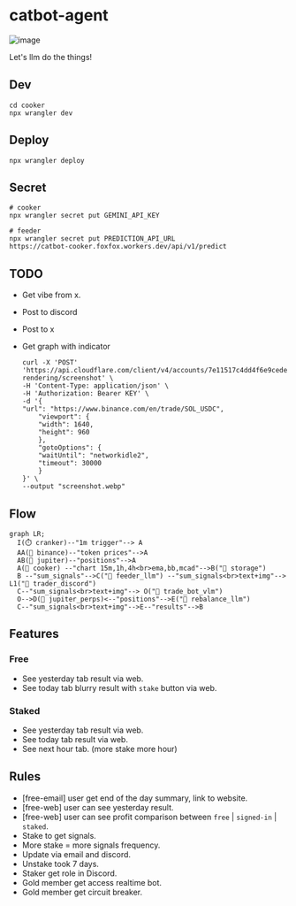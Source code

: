 # catbot-agent

![image](https://github.com/user-attachments/assets/5349d160-1519-4504-be69-02c0505fe5cc)

Let's llm do the things!

## Dev

```
cd cooker
npx wrangler dev
```

## Deploy

```
npx wrangler deploy
```

## Secret

```
# cooker
npx wrangler secret put GEMINI_API_KEY

# feeder
npx wrangler secret put PREDICTION_API_URL
https://catbot-cooker.foxfox.workers.dev/api/v1/predict
```

## TODO

- Get vibe from x.
- Post to discord
- Post to x
- Get graph with indicator

  ```
  curl -X 'POST' 'https://api.cloudflare.com/client/v4/accounts/7e11517c4dd4f6e9cede7da9b60d66eb/browser-rendering/screenshot' \
  -H 'Content-Type: application/json' \
  -H 'Authorization: Bearer KEY' \
  -d '{
  "url": "https://www.binance.com/en/trade/SOL_USDC",
      "viewport": {
      "width": 1640,
      "height": 960
      },
      "gotoOptions": {
      "waitUntil": "networkidle2",
      "timeout": 30000
      }
  }' \
  --output "screenshot.webp"
  ```

## Flow

```mermaid
graph LR;
  I(⏱️ cranker)--"1m trigger"--> A
  AA(🌼 binance)--"token prices"-->A
  AB(🌸 jupiter)--"positions"-->A
  A(🐝 cooker) --"chart 15m,1h,4h<br>ema,bb,mcad"-->B("🍯 storage")
  B --"sum_signals"-->C("🤖 feeder_llm") --"sum_signals<br>text+img"--> L1("💬 trader_discord")
  C--"sum_signals<br>text+img"--> O("🤖 trade_bot_vlm")
  O-->D(🌸 jupiter_perps)<--"positions"-->E("🤖 rebalance_llm")
  C--"sum_signals<br>text+img"-->E--"results"-->B
```

## Features

### Free

- See yesterday tab result via web.
- See today tab blurry result with `stake` button via web.

### Staked

- See yesterday tab result via web.
- See today tab result via web.
- See next hour tab. (more stake more hour)

## Rules

- [free-email] user get end of the day summary, link to website.
- [free-web] user can see yesterday result.
- [free-web] user can see profit comparison between `free` | `signed-in` | `staked`.
- Stake to get signals.
- More stake = more signals frequency.
- Update via email and discord.
- Unstake took 7 days.
- Staker get role in Discord.
- Gold member get access realtime bot.
- Gold member get circuit breaker.
